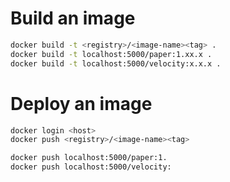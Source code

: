 # Build an image

```bash
docker build -t <registry>/<image-name><tag> .
docker build -t localhost:5000/paper:1.xx.x .
docker build -t localhost:5000/velocity:x.x.x .
```

# Deploy an image
````bash
docker login <host>
docker push <registry>/<image-name><tag>

docker push localhost:5000/paper:1.
docker push localhost:5000/velocity:
````